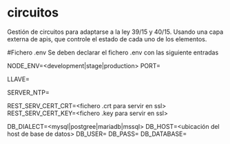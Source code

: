 # circuitos
Gestión de circuitos para adaptarse a la ley 39/15 y 40/15. Usando una capa externa de apis, que controle el estado de cada uno de los elementos.

#Fichero .env
Se deben declarar el fichero .env con las siguiente entradas

NODE_ENV=<development|stage|production> 
PORT=<Puerto que sirve la api>

LLAVE=<Cadena con la que se codifica el token>

SERVER_NTP=<servidores NTP para insertar la marca de tiempo en las llamadas>

REST_SERV_CERT_CRT=<fichero .crt para servir en ssl>
REST_SERV_CERT_KEY=<fichero .key para servir en ssl>

DB_DIALECT=<mysql|postgree|mariadb|mssql> 
DB_HOST=<ubicación del host de base de datos>
DB_USER=<usuario de base de datos>
DB_PASS=<password de base de datos>
DB_DATABASE=<nombre del repositorio de la base de datos>
